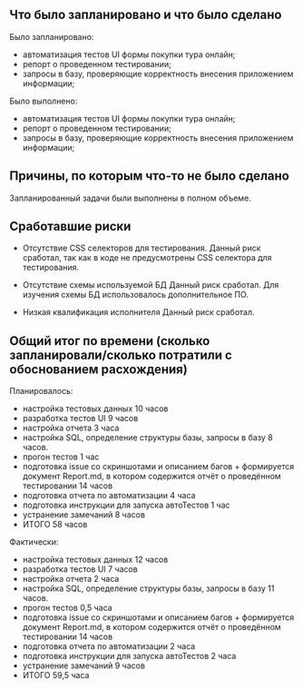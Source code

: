 ## Что было запланировано и что было сделано

Было запланировано:
* автоматизация тестов UI формы покупки тура онлайн;
* репорт о проведенном тестировании;
* запросы в базу, проверяющие корректность внесения приложением информации;

Было выполнено:
* автоматизация тестов UI формы покупки тура онлайн;
* репорт о проведенном тестировании;
* запросы в базу, проверяющие корректность внесения приложением информации;

## Причины, по которым что-то не было сделано

Запланированный задачи были выполнены в полном объеме.

## Сработавшие риски

* Отсутствие CSS селекторов для тестирования.
  Данный риск сработал, так как в коде не предусмотрены CSS селектора для тестирования.

* Отсутствие схемы используемой БД
  Данный риск сработал. Для изучения схемы БД использовалось дополнительное ПО.

* Низкая квалификация исполнителя
  Данный риск сработал.

## Общий итог по времени (сколько запланировали/сколько потратили с обоснованием расхождения)

Планировалось:
* настройка тестовых данных 10 часов
* разработка тестов UI 9 часов
* настройка отчета 3 часа
* настройка SQL, определение структуры базы, запросы в базу 8 часов.
* прогон тестов 1 час
* подготовка issue со скриншотами и описанием багов + формируется документ Report.md, в котором содержится отчёт о проведённом тестировании 14 часов
* подготовка отчета по автоматизации 4 часа
* подготовка инструкции для запуска автоТестов 1 час
* устранение замечаний 8 часов
* ИТОГО 58 часов

Фактически:
* настройка тестовых данных 12 часов
* разработка тестов UI 7 часов
* настройка отчета 2 часа
* настройка SQL, определение структуры базы, запросы в базу 11 часов.
* прогон тестов 0,5 часа
* подготовка issue со скриншотами и описанием багов + формируется документ Report.md, в котором содержится отчёт о проведённом тестировании 14 часов
* подготовка отчета по автоматизации 2 часа
* подготовка инструкции для запуска автоТестов 2 часа
* устранение замечаний 9 часов
* ИТОГО 59,5 часа